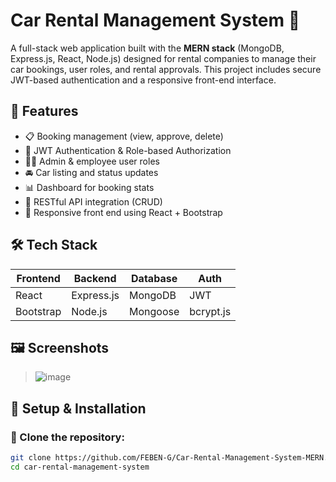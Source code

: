 # Car Rental Management System 🚗

A full-stack web application built with the **MERN stack** (MongoDB, Express.js, React, Node.js) designed for rental companies to manage their car bookings, user roles, and rental approvals. This project includes secure JWT-based authentication and a responsive front-end interface.

## 🔧 Features

- 📋 Booking management (view, approve, delete)
- 🔐 JWT Authentication & Role-based Authorization
- 🧑‍💼 Admin & employee user roles
- 🚘 Car listing and status updates
- 📊 Dashboard for booking stats
- 🔁 RESTful API integration (CRUD)
- 📱 Responsive front end using React + Bootstrap

## 🛠️ Tech Stack

| Frontend  | Backend       | Database | Auth      |
|-----------|---------------|----------|-----------|
| React     | Express.js    | MongoDB  | JWT       |
| Bootstrap | Node.js       | Mongoose | bcrypt.js |

## 🖼️ Screenshots

> ![image](https://github.com/user-attachments/assets/ba52df3a-0380-44db-adfc-47400853bd65)


## 🧪 Setup & Installation

### 📁 Clone the repository:

```bash
git clone https://github.com/FEBEN-G/Car-Rental-Management-System-MERN.git
cd car-rental-management-system
